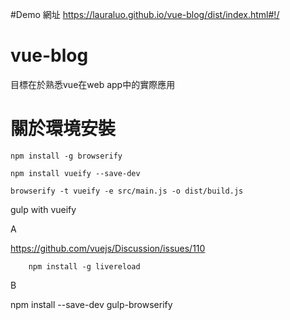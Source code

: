 #Demo 網址
https://lauraluo.github.io/vue-blog/dist/index.html#!/

# vue-blog

目標在於熟悉vue在web app中的實際應用




# 關於環境安裝


```
npm install -g browserify
```



```
npm install vueify --save-dev
```

```
browserify -t vueify -e src/main.js -o dist/build.js
```


gulp with vueify

A


https://github.com/vuejs/Discussion/issues/110

```
	npm install -g livereload
```

B

npm install --save-dev gulp-browserify

